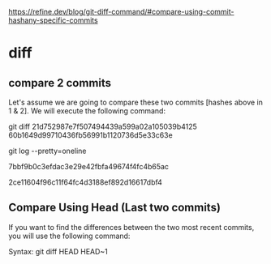 <https://refine.dev/blog/git-diff-command/#compare-using-commit-hashany-specific-commits>

# diff

## compare 2 commits

Let's assume we are going to compare these two commits [hashes above in 1 & 2]. We will execute the following command:

git diff 21d752987e7f507494439a599a02a105039b4125 60b1649d99710436fb56991b1120736d5e33c63e

git log --pretty=oneline

7bbf9b0c3efdac3e29e42fbfa49674f4fc4b65ac

2ce11604f96c11f64fc4d3188ef892d16617dbf4

## Compare Using Head (Last two commits)

If you want to find the differences between the two most recent commits, you will use the following command:

Syntax: git diff HEAD HEAD~1
